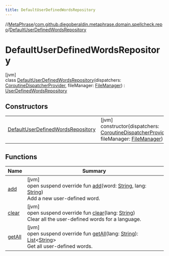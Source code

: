 ```yaml
---
title: DefaultUserDefinedWordsRepository
---
```

//[MetaPhrase](../../../index.html)/[com.github.diegoberaldin.metaphrase.domain.spellcheck.repo](../index.html)/[DefaultUserDefinedWordsRepository](index.html)



# DefaultUserDefinedWordsRepository



[jvm]\
class [DefaultUserDefinedWordsRepository](index.html)(dispatchers: [CoroutineDispatcherProvider](../../com.github.diegoberaldin.metaphrase.core.common.coroutines/-coroutine-dispatcher-provider/index.html), fileManager: [FileManager](../../com.github.diegoberaldin.metaphrase.core.common.files/-file-manager/index.html)) : [UserDefinedWordsRepository](../-user-defined-words-repository/index.html)



## Constructors


| | |
|---|---|
| [DefaultUserDefinedWordsRepository](-default-user-defined-words-repository.html) | [jvm]<br>constructor(dispatchers: [CoroutineDispatcherProvider](../../com.github.diegoberaldin.metaphrase.core.common.coroutines/-coroutine-dispatcher-provider/index.html), fileManager: [FileManager](../../com.github.diegoberaldin.metaphrase.core.common.files/-file-manager/index.html)) |


## Functions


| Name | Summary |
|---|---|
| [add](add.html) | [jvm]<br>open suspend override fun [add](add.html)(word: [String](https://kotlinlang.org/api/latest/jvm/stdlib/kotlin/-string/index.html), lang: [String](https://kotlinlang.org/api/latest/jvm/stdlib/kotlin/-string/index.html))<br>Add a new user-defined word. |
| [clear](clear.html) | [jvm]<br>open suspend override fun [clear](clear.html)(lang: [String](https://kotlinlang.org/api/latest/jvm/stdlib/kotlin/-string/index.html))<br>Clear all the user-defined words for a language. |
| [getAll](get-all.html) | [jvm]<br>open suspend override fun [getAll](get-all.html)(lang: [String](https://kotlinlang.org/api/latest/jvm/stdlib/kotlin/-string/index.html)): [List](https://kotlinlang.org/api/latest/jvm/stdlib/kotlin.collections/-list/index.html)&lt;[String](https://kotlinlang.org/api/latest/jvm/stdlib/kotlin/-string/index.html)&gt;<br>Get all user-defined words. |

